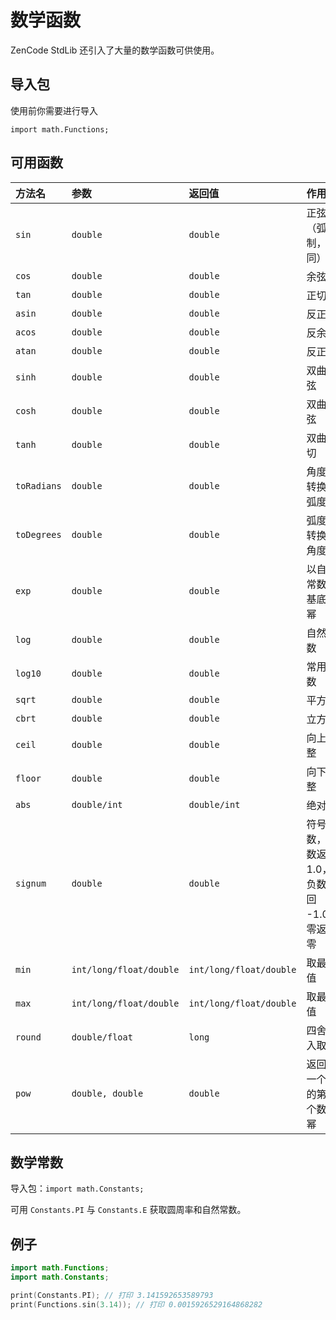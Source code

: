 # 数学函数

ZenCode StdLib 还引入了大量的数学函数可供使用。

## 导入包

使用前你需要进行导入

`import math.Functions;`

## 可用函数

| 方法名 | 参数 | 返回值 | 作用 |
| :--- | :--- | :--- | :--- |
| `sin` | `double` | `double` | 正弦（弧度制，下同） |
| `cos` | `double` | `double` | 余弦 |
| `tan` | `double` | `double` | 正切 |
| `asin` | `double` | `double` | 反正弦 |
| `acos` | `double` | `double` | 反余弦 |
| `atan` | `double` | `double` | 反正切 |
| `sinh` | `double` | `double` | 双曲正弦 |
| `cosh` | `double` | `double` | 双曲余弦 |
| `tanh` | `double` | `double` | 双曲正切 |
| `toRadians` | `double` | `double` | 角度制转换成弧度制 |
| `toDegrees` | `double` | `double` | 弧度制转换成角度制 |
| `exp` | `double` | `double` | 以自然常数为基底的幂 |
| `log` | `double` | `double` | 自然对数 |
| `log10` | `double` | `double` | 常用对数 |
| `sqrt` | `double` | `double` | 平方根 |
| `cbrt` | `double` | `double` | 立方根 |
| `ceil` | `double` | `double` | 向上取整 |
| `floor` | `double` | `double` | 向下取整 |
| `abs` | `double/int` | `double/int` | 绝对值 |
| `signum` | `double` | `double` | 符号函数，正数返回 1.0，负数返回 -1.0，零返回零 |
| `min` | `int/long/float/double` | `int/long/float/double` | 取最小值 |
| `max` | `int/long/float/double` | `int/long/float/double` | 取最大值 |
| `round` | `double/float` | `long` | 四舍五入取整 |
| `pow` | `double, double` | `double` | 返回第一个数的第二个数次幂 |

## 数学常数

导入包：`import math.Constants;`

可用 `Constants.PI` 与 `Constants.E` 获取圆周率和自然常数。

## 例子

```kotlin
import math.Functions;
import math.Constants;

print(Constants.PI); // 打印 3.141592653589793
print(Functions.sin(3.14)); // 打印 0.0015926529164868282
```
